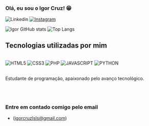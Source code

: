 ### Olá, eu sou o Igor Cruz! 😁

![Linkedin](https://img.shields.io/badge/LinkedIn-0077B5?style=for-the-badge&logo=linkedin&logoColor=white)
[![Instagram](https://img.shields.io/badge/Instagram-E4405F?style=for-the-badge&logo=instagram&logoColor=white)](https://www.instagram.com/i.cruzll/)

![Igor GitHub stats](https://github-readme-stats.vercel.app/api?username=devigorll&show_icons=true&theme=dark) ![Top Langs](https://github-readme-stats.vercel.app/api/top-langs/?username=anuraghazra&layout=compact)

## Tecnologias utilizadas por mim 

<div style="display: inline-block"><br/>
    <img aling="center" alt="HTML5" src="https://img.shields.io/badge/HTML5-E34F26?style=for-the-badge&logo=html5&logoColor=white">
    <img aling="center" alt="CSS3" src="https://img.shields.io/badge/CSS3-1572B6?style=for-the-badge&logo=css3&logoColor=white">
    <img aling="center" alt="PHP" src="https://img.shields.io/badge/PHP-777BB4?style=for-the-badge&logo=php&logoColor=white">
    <img aling="center" alt="JAVASCRIPT" src="https://img.shields.io/badge/JavaScript-323330?style=for-the-badge&logo=javascript&logoColor=F7DF1E">
    <img aling="center" alt="PYTHON" src="https://img.shields.io/badge/Python-14354C?style=for-the-badge&logo=python&logoColor=white">



</div>
<br/><br/>

Estudante de programação, apaixonado pelo avanço tecnológico.

<br/><br/>
### Entre em contado comigo pelo email

- (igorcruzlsls@gmail.com)
